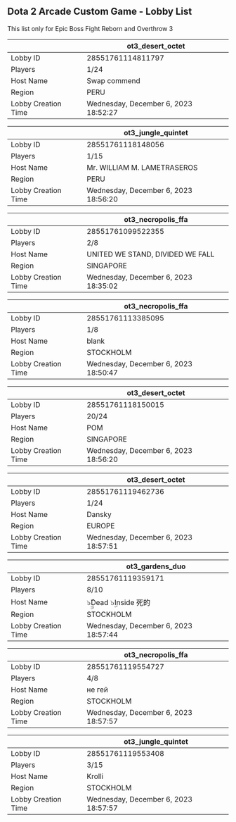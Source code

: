 ## Dota 2 Arcade Custom Game - Lobby List

This list only for Epic Boss Fight Reborn and Overthrow 3

|  | ot3_desert_octet |
| ------ | ------ |
| Lobby ID | 28551761114811797 |
| Players | 1/24 |
| Host Name | Swap commend |
| Region | PERU |
| Lobby Creation Time | Wednesday, December 6, 2023 18:52:27 |


|  | ot3_jungle_quintet |
| ------ | ------ |
| Lobby ID | 28551761118148056 |
| Players | 1/15 |
| Host Name | Mr. WILLIAM M. LAMETRASEROS |
| Region | PERU |
| Lobby Creation Time | Wednesday, December 6, 2023 18:56:20 |


|  | ot3_necropolis_ffa |
| ------ | ------ |
| Lobby ID | 28551761099522355 |
| Players | 2/8 |
| Host Name | UNITED WE STAND, DIVIDED WE FALL |
| Region | SINGAPORE |
| Lobby Creation Time | Wednesday, December 6, 2023 18:35:02 |


|  | ot3_necropolis_ffa |
| ------ | ------ |
| Lobby ID | 28551761113385095 |
| Players | 1/8 |
| Host Name | blank |
| Region | STOCKHOLM |
| Lobby Creation Time | Wednesday, December 6, 2023 18:50:47 |


|  | ot3_desert_octet |
| ------ | ------ |
| Lobby ID | 28551761118150015 |
| Players | 20/24 |
| Host Name | POM |
| Region | SINGAPORE |
| Lobby Creation Time | Wednesday, December 6, 2023 18:56:20 |


|  | ot3_desert_octet |
| ------ | ------ |
| Lobby ID | 28551761119462736 |
| Players | 1/24 |
| Host Name | Dansky |
| Region | EUROPE |
| Lobby Creation Time | Wednesday, December 6, 2023 18:57:51 |


|  | ot3_gardens_duo |
| ------ | ------ |
| Lobby ID | 28551761119359171 |
| Players | 8/10 |
| Host Name | ๖ۣۣۜDead ๖ۣInside 死的 |
| Region | STOCKHOLM |
| Lobby Creation Time | Wednesday, December 6, 2023 18:57:44 |


|  | ot3_necropolis_ffa |
| ------ | ------ |
| Lobby ID | 28551761119554727 |
| Players | 4/8 |
| Host Name | не гей |
| Region | STOCKHOLM |
| Lobby Creation Time | Wednesday, December 6, 2023 18:57:57 |


|  | ot3_jungle_quintet |
| ------ | ------ |
| Lobby ID | 28551761119553408 |
| Players | 3/15 |
| Host Name | Krolli |
| Region | STOCKHOLM |
| Lobby Creation Time | Wednesday, December 6, 2023 18:57:57 |


